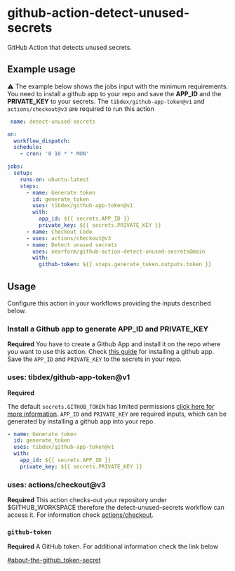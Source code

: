 # github-action-detect-unused-secrets

GitHub Action that detects unused secrets.

## Example usage

:warning: The example below shows the jobs input with the minimum requirements.
You need to install a github app to your repo and save the **APP_ID** and the **PRIVATE_KEY** to your secrets.
The `tibdex/github-app-token@v1` and `actions/checkout@v3` are required to run this action

```yml
 name: detect-unused-secrets

on:
  workflow_dispatch:
  schedule:
    - cron: '0 10 * * MON'

jobs:
  setup:
    runs-on: ubuntu-latest
    steps:
      - name: Generate token
        id: generate_token
        uses: tibdex/github-app-token@v1
        with:
          app_id: ${{ secrets.APP_ID }}
          private_key: ${{ secrets.PRIVATE_KEY }}
      - name: Checkout Code
      - uses: actions/checkout@v3
      - name: Detect unused secrets
        uses: nearform/github-action-detect-unused-secrets@main
        with:
          github-token: ${{ steps.generate_token.outputs.token }}

```

## Usage

Configure this action in your workflows providing the inputs described below.

### Install a Github app to generate APP_ID and PRIVATE_KEY

**Required** You have to create a Github App and install it on the repo where you want to use this action. Check [this guide](https://docs.github.com/en/developers/apps/managing-github-apps/installing-github-apps) for installing a github app. Save the `APP_ID` and `PRIVATE_KEY` to the secrets in your repo.

### uses: tibdex/github-app-token@v1

**Required**

The default `secrets.GITHUB_TOKEN` has limited permissions [click here for more information](https://docs.github.com/en/actions/security-guides/automatic-token-authentication#permissions-for-the-github_token). `APP_ID` and `PRIVATE_KEY` are required inputs, which can be generated by installing a github app into your repo.

```yml
- name: Generate token
  id: generate_token
  uses: tibdex/github-app-token@v1
  with:
    app_id: ${{ secrets.APP_ID }}
    private_key: ${{ secrets.PRIVATE_KEY }}
```

### uses: actions/checkout@v3

**Required** This action checks-out your repository under $GITHUB_WORKSPACE therefore the detect-unused-secrets workflow can access it. For information check [actions/checkout](https://github.com/actions/checkout).

### `github-token`

**Required** A GitHub token. For additional information check the link below

[#about-the-github_token-secret](https://help.github.com/en/actions/automating-your-workflow-with-github-actions/authenticating-with-the-github_token#about-the-github_token-secret)
